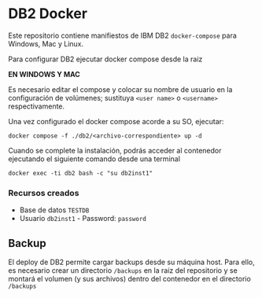 # DB2 Docker
Este repositorio contiene manifiestos de IBM DB2 `docker-compose` para Windows, Mac y Linux.

Para configurar DB2 ejecutar docker compose desde la raiz

**EN WINDOWS Y MAC**

Es necesario editar el compose y colocar su nombre de usuario en la configuración de volúmenes; sustituya `<user name>` o `<username>` respectivamente.

Una vez configurado el docker compose acorde a su SO, ejecutar:
```
docker compose -f ./db2/<archivo-correspondiente> up -d
```

Cuando se complete la instalación, podrás acceder al contenedor ejecutando el siguiente comando desde una terminal
```
docker exec -ti db2 bash -c "su db2inst1"
```

### Recursos creados
* Base de datos `TESTDB`
* Usuario `db2inst1` - Password: `password`

## Backup
El deploy de DB2 permite cargar backups desde su máquina host. Para ello, es necesario crear un directorio `/backups` en la raiz del repositorio y se montará el volumen (y sus archivos) dentro del contenedor en el directorio `/backups`
